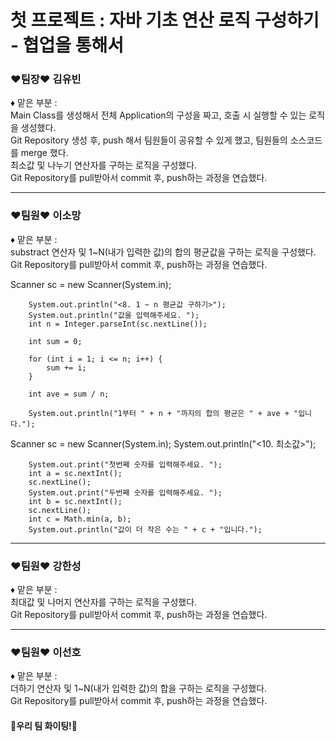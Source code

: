 # 첫 프로젝트 : 자바 기초 연산 로직 구성하기 - 협업을 통해서

<h3>❤팀장❤ 김유빈</h3>
 <p>♦ 맡은 부분 : </br>
  Main Class를 생성해서 전체 Application의 구성을 짜고, 호출 시 실행할 수 있는 로직을 생성했다.</br>
  Git Repository 생성 후, push 해서 팀원들이 공유할 수 있게 했고, 팀원들의 소스코드를 merge 했다. </br>
  최소값 및 나누기 연산자를 구하는 로직을 구성했다.</br>
  Git Repository를 pull받아서 commit 후, push하는 과정을 연습했다.</br>
 </p>
  <hr>
<h3>❤팀원❤ 이소망</h3>
 <p>♦ 맡은 부분 : </br>
  substract 연산자 및 1~N(내가 입력한 값)의 합의 평균값을 구하는 로직을 구성했다.</br>
  Git Repository를 pull받아서 commit 후, push하는 과정을 연습했다.</br>
 </p>

<p>
        Scanner sc = new Scanner(System.in);

        System.out.println("<8. 1 ~ n 평균값 구하기>");
        System.out.println("값을 입력해주세요. ");
        int n = Integer.parseInt(sc.nextLine());

        int sum = 0;

        for (int i = 1; i <= n; i++) {
            sum += i;
        }

        int ave = sum / n;

        System.out.println("1부터 " + n + "까지의 합의 평균은 " + ave + "입니다.");
</p>
       

<p>
        Scanner sc = new Scanner(System.in);
        System.out.println("<10. 최소값>");

        System.out.print("첫번째 숫자를 입력해주세요. ");
        int a = sc.nextInt();
        sc.nextLine();
        System.out.print("두번째 숫자를 입력해주세요. ");
        int b = sc.nextInt();
        sc.nextLine();
        int c = Math.min(a, b);
        System.out.println("값이 더 작은 수는 " + c + "입니다.");
</p>       
       
 <hr>
<h3>❤팀원❤ 강한성</h3>
 <p>♦ 맡은 부분 : </br>
 최대값 및 나머지 연산자를 구하는 로직을 구성했다.</br>
  Git Repository를 pull받아서 commit 후, push하는 과정을 연습했다.</br>
 </p>
 <hr>
<h3>❤팀원❤ 이선호</h3>
 <p>♦ 맡은 부분 : </br>
 더하기 연산자 및 1~N(내가 입력한 값)의 합을 구하는 로직을 구성했다.</br>
  Git Repository를 pull받아서 commit 후, push하는 과정을 연습했다.</br>
 </p>

 <h4>🎈우리 팀 화이팅!🎈</h4>
